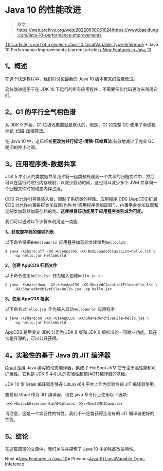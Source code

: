 # Java 10 的性能改进

> 原文：<https://web.archive.org/web/20220930061024/https://www.baeldung.com/java-10-performance-improvements>

[This article is part of a series:](javascript:void(0);)[• Java 10 LocalVariable Type-Inference](/web/20221206234834/https://www.baeldung.com/java-10-local-variable-type-inference)
• Java 10 Performance Improvements (current article)[• New Features in Java 10](/web/20221206234834/https://www.baeldung.com/java-10-overview)

## **1。概述**

在这个快速教程中，我们将讨论最新的 Java 10 版本带来的性能改进。

这些改进适用于在 JDK 10 下运行的所有应用程序，不需要任何代码更改来利用它们。

## **2。G1 的平行全气相色谱**

从 JDK 9 开始，G1 垃圾收集器就是默认的。但是，G1 的完整 GC 使用了单线程标记-扫描-压缩算法。

在 Java 10 中，这已经被**更改为并行标记-清除-压缩算法**,有效地减少了完全 GC 期间的停止时间。

## **3。应用程序类-数据共享**

JDK 5 中引入的类数据共享允许将一组类预处理到一个共享的归档文件中，然后可以在运行时进行内存映射，以减少启动时间，这也可以减少多个 JVM 共享同一个归档文件时的动态内存占用。

CDS 只允许引导类装入器，限制了系统类的特性。应用程序 CDS (AppCDS)扩展 CDS 以允许内置系统类加载器(也称为“应用程序类加载器”)、内置平台类加载器和定制类加载器加载存档的类。**这使得将该功能用于应用程序类别成为可能。**

我们可以通过以下步骤来利用这一功能:

**1。获取要存档的课程列表**

以下命令将把由`HelloWorld `应用程序加载的类转储到`hello.lst`:

```
$ java -Xshare:off -XX:+UseAppCDS -XX:DumpLoadedClassList=hello.lst \ 
    -cp hello.jar HelloWorld
```

**2。创建 AppCDS 归档文件**

以下命令使用`hello.lst `作为输入创建`hello.js a `:

```
$ java -Xshare:dump -XX:+UseAppCDS -XX:SharedClassListFile=hello.lst \
    -XX:SharedArchiveFile=hello.jsa -cp hello.jar
```

**3。使用 AppCDS 档案**

以下命令以`hello.jsa `作为输入启动`HelloWorld `应用程序:

```
$ java -Xshare:on -XX:+UseAppCDS -XX:SharedArchiveFile=hello.jsa \
    -cp hello.jar HelloWorld
```

AppCDS 是甲骨文 JDK 公司为 JDK 8 版和 JDK 9 版推出的一项商业功能。现在它是开源的，可以公开获得。

## **4。实验性的基于 Java 的 JIT 编译器**

[Graal](https://web.archive.org/web/20221206234834/https://github.com/oracle/graal/blob/master/compiler/README.md) 是用 Java 编写的动态编译器，集成了 HotSpot JVM 它专注于高性能和可扩展性。它也是 JDK 9 中引入的实验性超前(AOT)编译器的基础。

JDK 10 使 Graal 编译器能够在 Linux/x64 平台上作为实验性的 JIT 编译器使用。

要启用 Graal 作为 JIT 编译器，请在 java 命令行上使用以下选项:

```
-XX:+UnlockExperimentalVMOptions -XX:+UseJVMCICompiler
```

请注意，这是一个实验性的特性，我们不一定能获得比现有的 JIT 编译器更好的性能。

## **5。结论**

在这篇简短的文章中，我们关注并探索了 Java 10 中的性能改进特性。

Next **»**[New Features in Java 10](/web/20221206234834/https://www.baeldung.com/java-10-overview)**«** Previous[Java 10 LocalVariable Type-Inference](/web/20221206234834/https://www.baeldung.com/java-10-local-variable-type-inference)